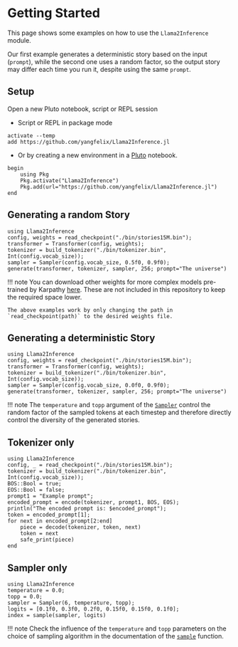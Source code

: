 # Getting Started
This page shows some examples on how to use the `Llama2Inference` module. 

Our first example generates a deterministic story based on the input (`prompt`), while the second one uses a random factor, so the output story may differ each time you run it, despite using the same `prompt`.

## Setup
Open a new Pluto notebook, script or REPL session

* Script or REPL in package mode
```
activate --temp
add https://github.com/yangfelix/Llama2Inference.jl
```

* Or by creating a new environment in a [Pluto](https://plutojl.org/) notebook.
```
begin
    using Pkg
    Pkg.activate("Llama2Inference")
    Pkg.add(url="https://github.com/yangfelix/Llama2Inference.jl")
end
```

## Generating a random Story
```@repl
using Llama2Inference
config, weights = read_checkpoint("./bin/stories15M.bin");
transformer = Transformer(config, weights);
tokenizer = build_tokenizer("./bin/tokenizer.bin", Int(config.vocab_size));
sampler = Sampler(config.vocab_size, 0.5f0, 0.9f0);
generate(transformer, tokenizer, sampler, 256; prompt="The universe")
```

!!! note
    You can download other weights for more complex models pre-trained by Karpathy [here](https://huggingface.co/karpathy/tinyllamas/tree/main).
    These are not included in this repository to keep the required space lower.

    The above examples work by only changing the path in `read_checkpoint(path)` to the desired weights file.

## Generating a deterministic Story
```@repl
using Llama2Inference
config, weights = read_checkpoint("./bin/stories15M.bin");
transformer = Transformer(config, weights);
tokenizer = build_tokenizer("./bin/tokenizer.bin", Int(config.vocab_size));
sampler = Sampler(config.vocab_size, 0.0f0, 0.9f0);
generate(transformer, tokenizer, sampler, 256; prompt="The universe")
```

!!! note
    The `temperature` and `topp` argument of the [`Sampler`](@ref) control the random factor of the sampled tokens at each timestep and therefore directly control the diversity of the generated stories.

## Tokenizer only
```@repl
using Llama2Inference
config, _ = read_checkpoint("./bin/stories15M.bin");
tokenizer = build_tokenizer("./bin/tokenizer.bin", Int(config.vocab_size));
BOS::Bool = true;
EOS::Bool = false;
prompt1 = "Example prompt";
encoded_prompt = encode(tokenizer, prompt1, BOS, EOS);
println("The encoded prompt is: $encoded_prompt");
token = encoded_prompt[1];
for next in encoded_prompt[2:end]
    piece = decode(tokenizer, token, next)
    token = next
    safe_print(piece)
end
```

## Sampler only
```@repl
using Llama2Inference
temperature = 0.0;
topp = 0.0;
sampler = Sampler(6, temperature, topp);
logits = [0.1f0, 0.3f0, 0.2f0, 0.15f0, 0.15f0, 0.1f0];
index = sample(sampler, logits)
```
!!! note
    Check the influence of the `temperature` and `topp` parameters on the choice of sampling algorithm in the documentation of the [`sample`](@ref) function.
